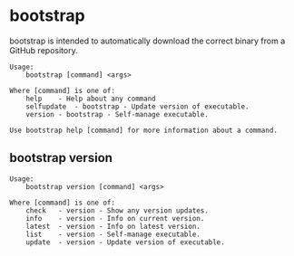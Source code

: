 # bootstrap

bootstrap is intended to automatically download the correct binary from a GitHub repository.

```
Usage:
	bootstrap [command] <args>

Where [command] is one of:
	help	- Help about any command
	selfupdate	- bootstrap - Update version of executable.
	version	- bootstrap - Self-manage executable.

Use bootstrap help [command] for more information about a command.
```


## bootstrap version

```
Usage:
	bootstrap version [command] <args>

Where [command] is one of:
	check	- version - Show any version updates.
	info	- version - Info on current version.
	latest	- version - Info on latest version.
	list	- version - Self-manage executable.
	update	- version - Update version of executable.
```

